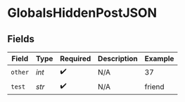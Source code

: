 # GlobalsHiddenPostJSON


## Fields

| Field              | Type               | Required           | Description        | Example            |
| ------------------ | ------------------ | ------------------ | ------------------ | ------------------ |
| `other`            | *int*              | :heavy_check_mark: | N/A                | 37                 |
| `test`             | *str*              | :heavy_check_mark: | N/A                | friend             |